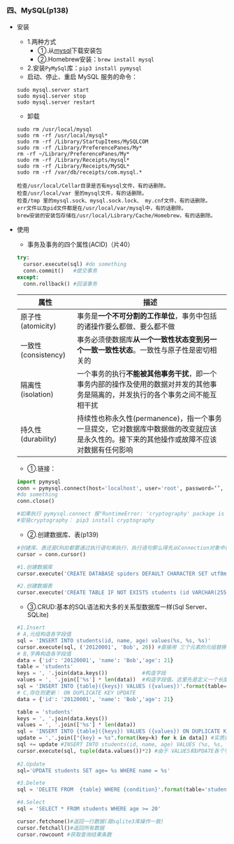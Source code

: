 ### 四、MySQL(p138)
- 安装
  - 1.两种方式
    - ①.从[mysql](https://dev.mysql.com/downloads/mysql/)下载安装包
    - ②.Homebrew安装：`brew install mysql`
  - 2.安装`PyMySql`库：`pip3 install pymysql`
  - 启动、停止、重启 MySQL 服务的命令：
  ```
  sudo mysql.server start
  sudo mysql.server stop
  sudo mysql.server restart
  ```
  - 卸载
  ```
  sudo rm /usr/local/mysql
  sudo rm -rf /usr/local/mysql*
  sudo rm -rf /Library/StartupItems/MySQLCOM
  sudo rm -rf /Library/PreferencePanes/My*
  rm -rf ~/Library/PreferencePanes/My*
  sudo rm -rf /Library/Receipts/mysql*
  sudo rm -rf /Library/Receipts/MySQL*
  sudo rm -rf /var/db/receipts/com.mysql.*

  检查/usr/local/Cellar目录是否有mysql文件，有的话删除。
  检查/usr/local/var 里的mysql文件，有的话删除。
  检查/tmp 里的mysql.sock、mysql.sock.lock、 my.cnf文件，有的话删除。
  err文件以及pid文件都是在/usr/local/var/mysql中，有的话删除。
  brew安装的安装包存储在/usr/local/Library/Cache/Homebrew，有的话删除。
  ```

- 使用
  - 事务及事务的四个属性(ACID)（片40）
  ```python
  try:
    cursor.execute(sql) #do something
    conn.commit()   #提交事务
  except:
    conn.rollback() #回滚事务
  ```

  属性|描述
  ---|---
  原子性(atomicity)|事务是**一个不可分割的工作单位**，事务中包括的诸操作要么都做、要么都不做
  一致性(consistency)|事务必须使数据库**从一个一致性状态变到另一个一致一致性状态**。一致性与原子性是密切相关的
  隔离性(isolation)|一个事务的执行**不能被其他事务干扰**，即一个事务内部的操作及使用的数据对并发的其他事务是隔离的，并发执行的各个事务之间不能互相干扰
  持久性(durability)|持续性也称永久性(permanence)，指一个事务一旦提交，它对数据库中数据做的改变就应该是永久性的。接下来的其他操作或故障不应该对数据有任何影响


  - ①.链接：
  ```python
  import pymysql
  conn = pymysql.connect(host='localhost', user='root', password=‘’, port=3306)#没链接到特定的数据库(参数db)
  #do something
  conn.close()

  #如果执行 pymysql.connect 报"RuntimeError: 'cryptography' package is required for sha256_password or caching_sha2_password auth methods"错，
  #安装cryptography： pip3 install cryptography
  ```
  - ②.创建数据库、表(p139)
  ```python
  #创建库、表还是CRUD都要通过执行语句来执行，执行语句那么得先从Connection对象中到Cursor
  cursor = conn.cursor()

  #1.创建数据库
  cursor.execute('CREATE DATABASE spiders DEFAULT CHARACTER SET utf8mb4')#创建数据库 spiders,并设置默认编码为UTF-8

  #2.创建数据表
  cursor.execute('CREATE TABLE IF NOT EXISTS students (id VARCHAR(255) NOT NULL, name VARCHAR(255) NOT NULL, age INT NOT NULL, PRIMARY KEY (id))')
  ```
  - ③.CRUD:基本的SQL语法和大多的关系型数据库一样(Sql Server、SQLite)
  ```python
  #1.Insert
  # A,元组构造各字段值
  sql = 'INSERT INTO students(id, name, age) values(%s, %s, %s)'
  cursor.execute(sql, ('20120001', 'Bob', 20)) #直接用 三个元素的元组替换vlues里的三个 %sS
  # B,字典构造各字段值
  data = {'id': '20120001', 'name': 'Bob','age': 21}
  table = 'students'
  keys = ', '.join(data.keys())           #构造字段
  values = ', '.join(['%s'] * len(data))  #构造字段值。这里先是定义一个长度为1的数组[%s],然后用乘法将其扩充为["%s",“%s",“%s']，再调用join 方法就变成了%s, %s, %s
  sql = 'INSERT INTO {table}({keys}) VALUES ({values})'.format(table=table, keys=keys, values=values)
  # C,存在则更新： ON DUPLICATE KEY UPDATE
  data = {'id': '20120001', 'name': 'Bob','age': 21}

  table = 'students'
  keys = ', '.join(data.keys())
  values = ', '.join(['%s'] * len(data))
  sql = 'INSERT INTO {table}({keys}) VALUES ({values}) ON DUPLICATE KEY UPDATE '.format(table=table, keys=keys, values=values)
  update = ','.join(["{key} = %s".format(key=k) for k in data]) #实质类似[key for key in data ]构造一个数组,在用分隔符将数组里的元素拼接起来
  sql += update #INSERT INTO students(id, name, age) VALUES (%s, %s, %s) ON DUPLICATE KEY UPDATE id = %s,name = %s,age = %s
  cursor.execute(sql, tuple(data.values())*2) #由于 VALUES和UPDATE各个字段都用到了值所以*2
   
  #2.Update
  sql='UPDATE students SET age= %s WHERE name = %s'

  #3.Delete
  sql = 'DELETE FROM  {table} WHERE {condition}'.format(table='students', condition='age > 20')

  #4.Select
  sql = 'SELECT * FROM students WHERE age >= 20'

  cursor.fetchone()#返回一行数据(跟sqlite3库操作一致)
  cursor.fetchall()#返回所有数据
  cursor.rowcount #获取查询结果条数
  ```